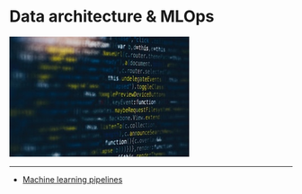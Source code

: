 # Data architecture & MLOps 

![](img/img.jpg)


---

- [Machine learning pipelines](https://www.kirenz.com/slides/ml-pipelines-ai-community.pdf)
